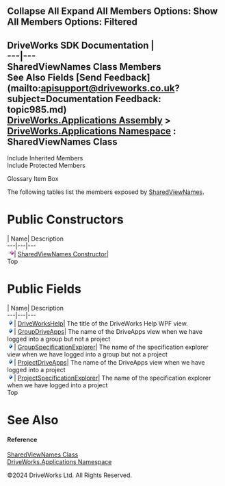        

 Collapse All Expand All  Members Options: Show All  Members Options: Filtered   
---  
DriveWorks SDK Documentation  |   
---|---  
SharedViewNames Class Members   
See Also Fields [Send Feedback](mailto:apisupport@driveworks.co.uk?subject=Documentation Feedback: topic985.md)  
[DriveWorks.Applications Assembly](topic13.md) > [DriveWorks.Applications Namespace](topic16.md) : SharedViewNames Class  
---  
  
Include Inherited Members    
Include Protected Members  


Glossary Item Box

The following tables list the members exposed by [SharedViewNames](topic985.md).

# Public Constructors

| Name| Description  
---|---|---  
![Public Constructor](dotnetimages/publicConstructor.gif)| [SharedViewNames Constructor](topic991.md)|   
Top

# Public Fields

| Name| Description  
---|---|---  
![Public Field](dotnetimages/publicField.gif)| [DriveWorksHelp](topic992.md)| The title of the DriveWorks Help WPF view.   
![Public Field](dotnetimages/publicField.gif)| [GroupDriveApps](topic993.md)| The name of the DriveApps view when we have logged into a group but not a project   
![Public Field](dotnetimages/publicField.gif)| [GroupSpecificationExplorer](topic994.md)| The name of the specification explorer view when we have logged into a group but not a project   
![Public Field](dotnetimages/publicField.gif)| [ProjectDriveApps](topic995.md)| The name of the DriveApps view when we have logged into a project   
![Public Field](dotnetimages/publicField.gif)| [ProjectSpecificationExplorer](topic996.md)| The name of the specification explorer when we have logged into a project   
Top

# See Also

#### Reference

[SharedViewNames Class](topic985.md)   
[DriveWorks.Applications Namespace](topic16.md)

©2024 DriveWorks Ltd. All Rights Reserved.

